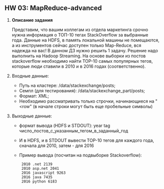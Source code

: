 ## HW 03: MapReduce-advanced
1. **Описание задания**

   Представим, что вашим коллегам из отдела маркетинга срочно нужна
информация о ТОП-10 тегах StackOverflow за выбранные года. Данные на HDFS, в
память локальной машины не помещаются, а из инструментов сейчас доступен только
Map-Reduce, вся надежда на вас!
В данном ДЗ нужно решить 1 задачу. Решение надо выполнить на Hadoop Streaming.
На основе выборки из постов stackoverflow необходимо найти TOP-10 самых
популярных тегов, которые люди ставили в 2010 и в 2016 годах (соответственно).

2. Входные данные:
      - Путь на кластере: /data/stackexchange/posts;
      - Cемпл (для тестирования): /data/stackexchange_part/posts;
      - Формат: XML;
      - Необходимо рассматривать только строчки, начинающиеся на "<row" (в начале строки могут быть еще пробельные символы)

3. Выходные данные:
   - формат вывода (HDFS и STDOUT):  year <tab> tag <tab> число_постов_с_указанным_тегом_в_заданный_год
   - И в HDFS, и в STDOUT вывести TOP-10 тегов для каждого года, сначала для 2010, затем - для 2016
   - Пример вывода (посчитан на подвыборке Stackoverflow):

          2010 .net 2139
          2010 asp.net 2041
          2016 javascript 9263
          2016 java 7435
          2016 python 6183
  
